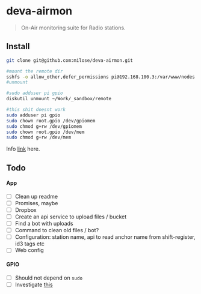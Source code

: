 # deva-airmon

> On-Air monitoring suite for Radio stations.

## Install

```bash
git clone git@github.com:milose/deva-airmon.git

#mount the remote dir
sshfs -o allow_other,defer_permissions pi@192.168.100.3:/var/www/nodes ~/Work/_sandbox/remote
#unmount

#sudo adduser pi gpio
diskutil unmount ~/Work/_sandbox/remote

#this shit doesnt work
sudo adduser pi gpio
sudo chown root.gpio /dev/gpiomem
sudo chmod g+rw /dev/gpiomem
sudo chown root.gpio /dev/mem
sudo chmod g+rw /dev/mem
```

Info [link](http://example.com) here.

## Todo

#### App

- [ ] Clean up readme
- [ ] Promises, maybe
- [ ] Dropbox
- [ ] Create an api service to upload files / bucket
- [ ] Find a bot with uploads
- [ ] Command to clean old files / bot?
- [ ] Configuration: station name, api to read anchor name from shift-register, id3 tags etc
- [ ] Web config
<!-- - [ ] Laravel Elixir -->
<!-- - [ ] Vue main -->
<!-- - [ ] Vue components -->

#### GPIO

- [ ] Should not depend on `sudo`
- [ ] Investigate [this](http://elinux.org/RPi_Tutorial_EGHS%3aGPIO_Protection_Circuits)
